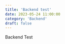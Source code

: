 ```yaml
---
title: 'Backend test'
date: 2023-05-24 11:00:00
category: 'Backend'
draft: false
---
```


Backend Test
